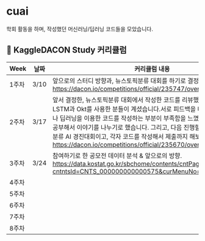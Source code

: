 # cuai

학회 활동을 하며, 작성했던 머신러닝/딥러닝 코드들을 모았습니다.

##  🍎 KaggleDACON Study 커리큘럼

| Week | 날짜 | 커리큘럼 내용 |
| ------ | -- | ----------- |
| 1주차 | 3/10 | 앞으로의 스터디 방향과, 뉴스토픽분류 대회를 하기로 결정했습니다.  https://dacon.io/competitions/official/235747/overview/description |
| 2주차 | 3/17 | 앞서 결정한, 뉴스토픽분류 대회에서 작성한 코드를 리뷰했습니다. 양방향 LSTM과 Okt를 사용한 분들이 계셨습니다.서로 피드백을 나눠보니, 교차검증이나 딥러닝을 이용한 코드를 작성하는 부분이 부족함을 느꼈고, 다음 스터디 때 공부해서 이야기를 나누기로 했습니다. 그리고, 다음 진행할 대회는 소설 작가 분류 AI 경진대회이고, 각자 코드를 작성해서 제출까지 해보기로 했습니다. https://dacon.io/competitions/official/235670/overview/description |
| 3주차 | 3/24 | 참여하기로 한 공모전 데이터 분석 & 앞으로의 방향. https://data.kostat.go.kr/sbchome/contents/cntPage.do?cntntsId=CNTS_000000000000575&curMenuNo=OPT_09_03_00_0
| 4주차 |  |  |
| 5주차 |  |  |
| 6주차 |  |  |
| 7주차 |  |  |
| 8주차 |  |  |
